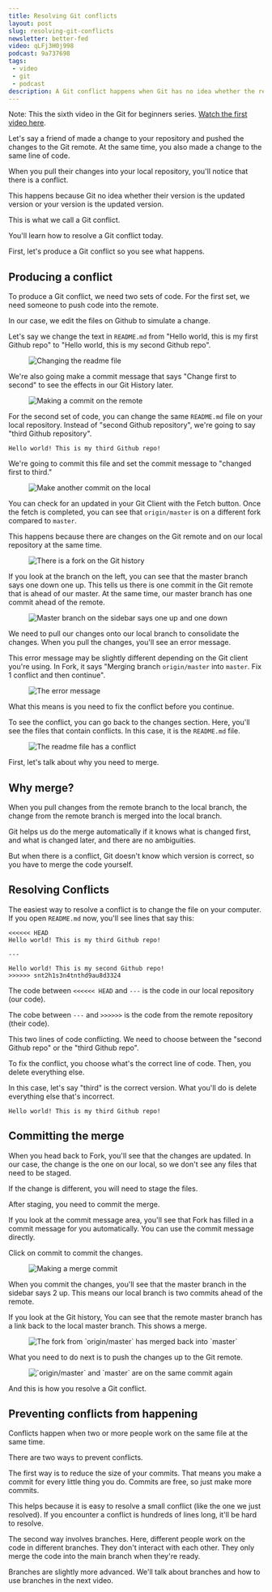 ```yaml
---
title: Resolving Git conflicts
layout: post
slug: resolving-git-conflicts
newsletter: better-fed
video: qLFj3H0j998
podcast: 9a737698
tags:
 - video
 - git
 - podcast
description: A Git conflict happens when Git has no idea whether the remote version or the local version is the correct version. You'll learn how to resolve a Git conflict today.
---
```


Note: This the sixth video in the Git for beginners series. [Watch the first video here](/blog/setting-up-git).

Let's say a friend of made a change to your repository and pushed the changes to the Git remote. At the same time, you also made a change to the same line of code.

When you pull their changes into your local repository, you'll notice that there is a conflict.

This happens because Git no idea whether their version is the updated version or your version is the updated version.

This is what we call a Git conflict.

You'll learn how to resolve a Git conflict today.

<!-- more -->

First, let's produce a Git conflict so you see what happens.

## Producing a conflict

To produce a Git conflict, we need two sets of code. For the first set, we need someone to push code into the remote.

In our case, we edit the files on Github to simulate a change.

Let's say we change the text in `README.md` from "Hello world, this is my first Github repo" to "Hello world, this is my second Github repo".

<figure><img src="/images/2018/git-conflicts/changing-readme.png" alt="Changing the readme file">
</figure>

We're also going make a commit message that says "Change first to second" to see the effects in our Git History later.

<figure><img src="/images/2018/git-conflicts/changing-readme-commit.png" alt="Making a commit on the remote">
</figure>

For the second set of code, you can change the same `README.md` file on your local repository. Instead of "second Github repository", we're going to say "third Github repository".

```
Hello world! This is my third Github repo!
```

We're going to commit this file and set the commit message to "changed first to third."

<figure><img src="/images/2018/git-conflicts/commit-readme-local.png" alt="Make another commit on the local">
</figure>

You can check for an updated in your Git Client with the Fetch button. Once the fetch is completed, you can see that `origin/master` is on a different fork compared to `master`.

This happens because there are changes on the Git remote and on our local repository at the same time.

<figure><img src="/images/2018/git-conflicts/history-fork.png" alt="There is a fork on the Git history">
</figure>

If you look at the branch on the left, you can see that the master branch says one down one up. This tells us there is one commit in the Git remote that is ahead of our master. At the same time, our master branch has one commit ahead of the remote.

<figure><img src="/images/2018/git-conflicts/sidebar.png" alt="Master branch on the sidebar says one up and one down">
</figure>

We need to pull our changes onto our local branch to consolidate the changes. When you pull the changes, you'll see an error message.

This error message may be slightly different depending on the Git client you're using. In Fork, it says "Merging branch `origin/master` into `master`. Fix 1 conflict and then continue".

<figure><img src="/images/2018/git-conflicts/conflict.png" alt="The error message">
</figure>

What this means is you need to fix the conflict before you continue.

To see the conflict, you can go back to the changes section. Here, you'll see the files that contain conflicts. In this case, it is the `README.md` file.

<figure><img src="/images/2018/git-conflicts/readme-has-conflict.png" alt="The readme file has a conflict">
</figure>

First, let's talk about why you need to merge.

## Why merge?

When you pull changes from the remote branch to the local branch, the change from the remote branch is merged into the local branch.

Git helps us do the merge automatically if it knows what is changed first, and what is changed later, and there are no ambiguities.

But when there is a conflict, Git doesn't know which version is correct, so you have to merge the code yourself.

## Resolving Conflicts

The easiest way to resolve a conflict is to change the file on your computer. If you open `README.md` now, you'll see lines that say this:

```
<<<<<< HEAD
Hello world! This is my third Github repo!

---

Hello world! This is my second Github repo!
>>>>>> snt2h1s3n4tnthd9au8d3324
```

The code between `<<<<<< HEAD` and `---` is the code in our local repository (our code).

The cobe between `---` and `>>>>>>` is the code from the remote repository (their code).

This two lines of code conflicting. We need to choose between the "second Github repo" or the "third Github repo".

To fix the conflict, you choose what's the correct line of code. Then, you delete everything else.

In this case, let's say "third" is the correct version. What you'll do is delete everything else that's incorrect.

```
Hello world! This is my third Github repo!
```

## Committing the merge

When you head back to Fork, you'll see that the changes are updated. In our case, the change is the one on our local, so we don't see any files that need to be staged.

If the change is different, you will need to stage the files.

After staging, you need to commit the merge.

If you look at the commit message area, you'll see that Fork has filled in a commit message for you automatically. You can use the commit message directly.

Click on commit to commit the changes.

<figure><img src="/images/2018/git-conflicts/merge-commit.png" alt="Making a merge commit">
</figure>

When you commit the changes, you'll see that the master branch in the sidebar says 2 up. This means our local branch is two commits ahead of the remote.

If you look at the Git history, You can see that the remote master branch has a link back to the local master branch. This shows a merge.

<figure><img src="/images/2018/git-conflicts/history-2.png" alt="The fork from `origin/master` has merged back into `master`">
</figure>

What you need to do next is to push the changes up to the Git remote.

<figure><img src="/images/2018/git-conflicts/history-3.png" alt="`origin/master` and `master` are on the same commit again">
</figure>

And this is how you resolve a Git conflict.

## Preventing conflicts from happening

Conflicts happen when two or more people work on the same file at the same time.

There are two ways to prevent conflicts.

The first way is to reduce the size of your commits. That means you make a commit for every little thing you do. Commits are free, so just make more commits.

This helps because it is easy to resolve a small conflict (like the one we just resolved). If you encounter a conflict is hundreds of lines long, it'll be hard to resolve.

The second way involves branches. Here, different people work on the code in different branches. They don't interact with each other. They only merge the code into the main branch when they're ready.

Branches are slightly more advanced. We'll talk about branches and how to use branches in the next video.
